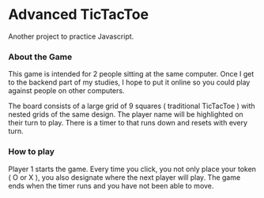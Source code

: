 # Advanced TicTacToe
Another project to practice Javascript.


<h3>About the Game</h3>

<p>This game is intended for 2 people sitting at the same computer. Once I get to the backend 
    part of my studies, I hope to put it online so you could play against people on other computers.
</p>
<p>The board consists of a large grid of 9 squares ( traditional TicTacToe ) with nested grids of the same design.
    The player name will be highlighted on their turn to play. There is a timer to that runs down and resets with 
    every turn.
</p>

<h3>How to play</h3>
<p>Player 1 starts the game. Every time you click, you not only place your token ( O or X ), you also designate 
    where the next player will play. The game ends when the timer runs and you have not been able to move.
</p>